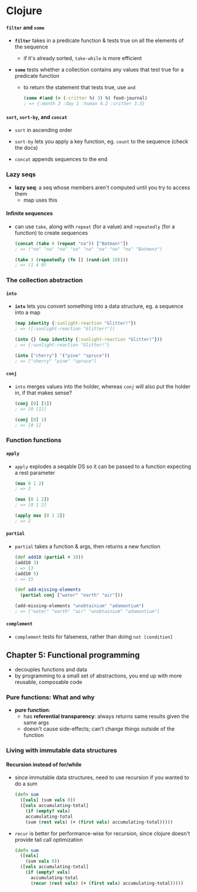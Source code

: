 # Clojure

#### `filter` and `some`

* __`filter`__ takes in a predicate function & tests true on all the elements of the sequence
  - if it's already sorted, `take-while` is more efficient

* __`some`__ tests whether a collection contains any values that test true for a predicate function
  - to return the statement that tests true, use `and`
    ```clojure
    (some #(and (> (:critter %) 3) %) food-journal)
    ; => {:month 3 :day 1 :human 4.2 :critter 3.3}
    ```

#### `sort`, `sort-by`, and `concat`

* `sort` in ascending order
* `sort-by` lets you apply a key function, eg. `count` to the sequence (check the docs)

* `concat` appends sequences to the end

### Lazy seqs

* __lazy seq__: a seq whose members aren't computed until you try to access them
  - map uses this

#### Infinite sequences

* can use `take`, along with `repeat` (for a value) and `repeatedly` (for a function) to create sequences
  ```clojure
  (concat (take 8 (repeat "na")) ["Batman!"])
  ; => ("na" "na" "na" "na" "na" "na" "na" "na" "Batmenz")

  (take 3 (repeatedly (fn [] (rand-int 10))))
  ; => (1 4 0)
  ```

### The collection abstraction

#### `into`

* __`into`__ lets you convert something into a data structure, eg. a sequence into a map
  ```clojure
  (map identity {:sunlight-reaction "Glitter!"})
  ; => ([:sunlight-reaction "Glitter!"])

  (into {} (map identity {:sunlight-reaction "Glitter!"}))
  ; => {:sunlight-reaction "Glitter!"}

  (into ["cherry"] '("pine" "spruce"))
  ; => ["cherry" "pine" "spruce"]
  ```

#### `conj`

* `into` merges values into the holder, whereas `conj` will also put the holder in, if that makes sense?
  ```clojure
  (conj [0] [1])
  ; => [0 [1]]

  (conj [0] 1)
  ; => [0 1]
  ```

### Function functions

#### `apply`

* `apply` explodes a seqable DS so it can be passed to a function expecting a rest parameter
  ```clojure
  (max 0 1 2)
  ; => 2

  (max [0 1 2])
  ; => [0 1 2]

  (apply max [0 1 2])
  ; => 2
  ```

#### `partial`

* `partial` takes a function & args, then returns a new function
  ```clojure
  (def add10 (partial + 10))
  (add10 3)
  ; => 13
  (add10 5)
  ; => 15

  (def add-missing-elements
    (partial conj ["water" "earth" "air"]))

  (add-missing-elements "unobtainium" "adamantium")
  ; => ["water" "earth" "air" "unobtainium" "adamantium"]
  ```

#### `complement`

* `complement` tests for falseness, rather than doing `not [condition]`

## Chapter 5: Functional programming

* decouples functions and data
* by programming to a small set of abstractions, you end up with more reusable, composable code

### Pure functions: What and why

* __pure function__:
  - has __referential transparency__: always returns same results given the same args
  - doesn't cause side-effects; can't change things outside of the function

### Living with immutable data structures

#### Recursion instead of for/while

* since immutable data structures, need to use recursion if you wanted to do a sum
  ```clojure
  (defn sum
    ([vals] (sum vals 0))
    ([vals accumulating-total]
      (if (empty? vals)
      accumulating-total
      (sum (rest vals) (+ (first vals) accumulating-total)))))
  ```

* `recur` is better for performance-wise for recursion, since clojure doesn't provide tail call optimization
  ```clojure
  (defn sum
    ([vals]
      (sum vals 0))
    ([vals accumulating-total]
      (if (empty? vals)
        accumulating-total
        (recur (rest vals) (+ (first vals) accumulating-total)))))
  ```
